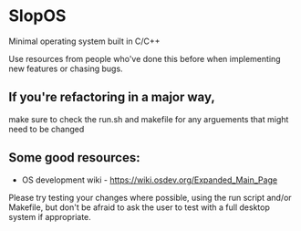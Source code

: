 # SlopOS
Minimal operating system built in C/C++

Use resources from people who've done this before when implementing new features or chasing bugs.

## If you're refactoring in a major way,
make sure to check the run.sh and makefile for any arguements that might need to be changed

## Some good resources:
* OS development wiki - https://wiki.osdev.org/Expanded_Main_Page

Please try testing your changes where possible, using the run script and/or Makefile, but don't be afraid to ask the user to test with a full desktop system if appropriate.
